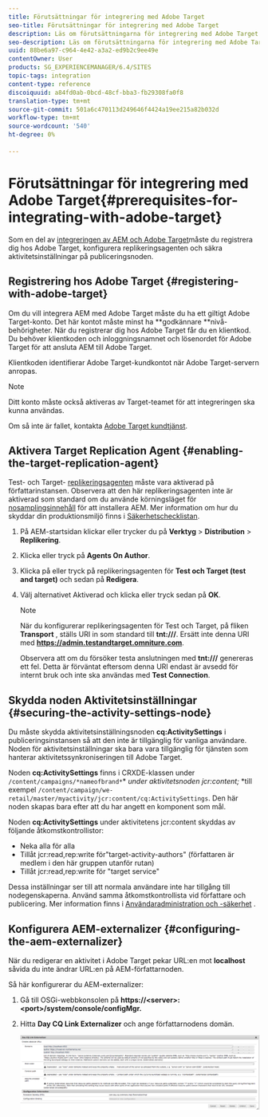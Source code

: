 ```yaml
---
title: Förutsättningar för integrering med Adobe Target
seo-title: Förutsättningar för integrering med Adobe Target
description: Läs om förutsättningarna för integrering med Adobe Target.
seo-description: Läs om förutsättningarna för integrering med Adobe Target.
uuid: 88be6a97-c964-4e42-a3a2-ed9b2c9ee49e
contentOwner: User
products: SG_EXPERIENCEMANAGER/6.4/SITES
topic-tags: integration
content-type: reference
discoiquuid: a84fd0ab-0bcd-48cf-bba3-fb29308fa0f8
translation-type: tm+mt
source-git-commit: 501a6c470113d249646f4424a19ee215a82b032d
workflow-type: tm+mt
source-wordcount: '540'
ht-degree: 0%

---
```



# Förutsättningar för integrering med Adobe Target{#prerequisites-for-integrating-with-adobe-target}

Som en del av [integreringen av AEM och Adobe Target](/help/sites-administering/target.md)måste du registrera dig hos Adobe Target, konfigurera replikeringsagenten och säkra aktivitetsinställningar på publiceringsnoden.

## Registrering hos Adobe Target {#registering-with-adobe-target}

Om du vill integrera AEM med Adobe Target måste du ha ett giltigt Adobe Target-konto. Det här kontot måste minst ha **godkännare **nivå-behörigheter. När du registrerar dig hos Adobe Target får du en klientkod. Du behöver klientkoden och inloggningsnamnet och lösenordet för Adobe Target för att ansluta AEM till Adobe Target.

Klientkoden identifierar Adobe Target-kundkontot när Adobe Target-servern anropas.

>[!NOTE]
>
>Ditt konto måste också aktiveras av Target-teamet för att integreringen ska kunna användas.
>
>
>Om så inte är fallet, kontakta [Adobe Target kundtjänst](https://docs.adobe.com/content/help/en/target/using/cmp-resources-and-contact-information.html).

## Aktivera Target Replication Agent {#enabling-the-target-replication-agent}

Test- och Target- [replikeringsagenten](/help/sites-deploying/replication.md) måste vara aktiverad på författarinstansen. Observera att den här replikeringsagenten inte är aktiverad som standard om du använde körningsläget för [nosamplingsinnehåll](/help/sites-deploying/configure-runmodes.md#using-samplecontent-and-nosamplecontent) för att installera AEM. Mer information om hur du skyddar din produktionsmiljö finns i [Säkerhetschecklistan](/help/sites-administering/security-checklist.md).

1. På AEM-startsidan klickar eller trycker du på **Verktyg** > **Distribution** > **Replikering**.
1. Klicka eller tryck på **Agents On Author**.
1. Klicka på eller tryck på replikeringsagenten för **Test och Target (test and target)** och sedan på **Redigera**.
1. Välj alternativet Aktiverad och klicka eller tryck sedan på **OK**.

   >[!NOTE]
   >
   >När du konfigurerar replikeringsagenten för Test och Target, på fliken **Transport** , ställs URI in som standard till **tnt:///**. Ersätt inte denna URI med **https://admin.testandtarget.omniture.com**.
   >
   >Observera att om du försöker testa anslutningen med **tnt:///** genereras ett fel. Detta är förväntat eftersom denna URI endast är avsedd för internt bruk och inte ska användas med **Test Connection**.

## Skydda noden Aktivitetsinställningar {#securing-the-activity-settings-node}

Du måste skydda aktivitetsinställningsnoden **cq:ActivitySettings** i publiceringsinstansen så att den inte är tillgänglig för vanliga användare. Noden för aktivitetsinställningar ska bara vara tillgänglig för tjänsten som hanterar aktivitetssynkroniseringen till Adobe Target.

Noden **cq:ActivitySettings** finns i CRXDE-klassen under `/content/campaigns/*nameofbrand*`* *under aktivitetsnoden jcr:content;* *till exempel `/content/campaign/we-retail/master/myactivity/jcr:content/cq:ActivitySettings`. Den här noden skapas bara efter att du har angett en komponent som mål.

Noden **cq:ActivitySettings** under aktivitetens jcr:content skyddas av följande åtkomstkontrollistor:

* Neka alla för alla
* Tillåt jcr:read,rep:write för&quot;target-activity-authors&quot; (författaren är medlem i den här gruppen utanför rutan)
* Tillåt jcr:read,rep:write för &quot;target service&quot;

Dessa inställningar ser till att normala användare inte har tillgång till nodegenskaperna. Använd samma åtkomstkontrollista vid författare och publicering. Mer information finns i [Användaradministration och -säkerhet](/help/sites-administering/security.md) .

## Konfigurera AEM-externalizer {#configuring-the-aem-externalizer}

När du redigerar en aktivitet i Adobe Target pekar URL:en mot **localhost** såvida du inte ändrar URL:en på AEM-författarnoden.

Så här konfigurerar du AEM-externalizer:

1. Gå till OSGi-webbkonsolen på **https://&lt;server>:&lt;port>/system/console/configMgr.**
1. Hitta **Day CQ Link Externalizer** och ange författarnodens domän.

   ![chlimage_1-120](assets/chlimage_1-120.png)

